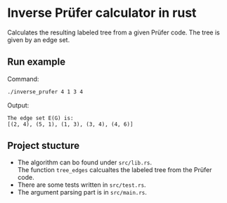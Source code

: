 # Inverse Prüfer calculator in rust

Calculates the resulting labeled tree from a given Prüfer code. The tree is given by an edge set.

## Run example

Command:
```sh
./inverse_prufer 4 1 3 4
```
Output:
```
The edge set E(G) is:
[(2, 4), (5, 1), (1, 3), (3, 4), (4, 6)]
```

## Project stucture

- The algorithm can bo found under `src/lib.rs`.  
The function `tree_edges` calcualtes the labeled tree from the Prüfer code.
- There are some tests written in `src/test.rs`.
- The argument parsing part is in `src/main.rs`.
